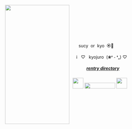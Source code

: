 <p align="right">
‎ 
 ‎ 
 ‎ 
<img align="left" width="210" height="390"  src="https://i.imgur.com/D4pzR42.jpeg">

 ‎‎ ‎‎ 
<p>  ‎ ‎ ‎ ‎ ‎ ‎ ‎ ‎ ‎ ‎ ‎ ‎ ‎ ‎ ‎ ‎ ‎ ‎ ‎ ‎ ‎ ‎ ‎ ‎ ‎ ‎  ‎ ‎ ‎ ‎ ‎ ‎ ‎ ‎ ‎ ‎ ‎ ‎ ‎ ‎ ‎ ‎ </p>


 ‎ ‎ ‎ ‎</p> ‎ ‎ ‎ ‎ ‎ ‎ ‎ ‎sucy ‎‎ or ‎‎ kyo ‎‎ 🏵️🌺</p>
 ‎ ‎  ‎ ‎‎  ‎ ‎‎i ‎‎ ‎‎ ♡ ‎‎ ‎‎ kyojuro   ‎‎ (❀❛ ֊ ❛„) ♡
 ‎ ‎

#####  ‎ ‎ ‎ ‎ ‎ ‎ ‎ ‎ ‎ ‎‎ ‎ ‎ ‎ ‎ ‎‎ ‎‎ ‎[rentry directory](https://rentry.co/yomoya)


<div align="left">
 ‎ ‎ ‎‎<img src="https://64.media.tumblr.com/08f1157e4fb62352185b36afec10b822/67f379b253a55304-79/s75x75_c1/2dd301de7828b4fb0d8607ba40db757cc46bd729.gifv" width="35" height="35" /> <img src="https://komarev.com/ghpvc/?username=kyostro&label=4evrx&color=be2820" width="100" height="19"/> <img src="https://64.media.tumblr.com/581809eba389f8d2ccce2c57b2eb9b8a/67f379b253a55304-15/s75x75_c1/f4206f7a9cad6744daa64d2f7c4a7afb3c4970be.gifv" width="35" height="35" />

